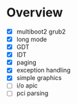 # Overview

- [x] multiboot2 grub2
- [x] long mode
- [x] GDT
- [x] IDT
- [x] paging
- [x] exception handling
- [x] simple graphics
- [ ] i/o apic
- [ ]  pci parsing